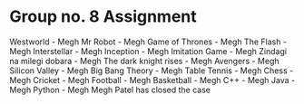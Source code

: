 # Group no. 8 Assignment
Westworld - Megh
Mr Robot - Megh
Game of Thrones - Megh
The Flash - Megh
Interstellar - Megh
Inception - Megh
Imitation Game - Megh
Zindagi na milegi dobara - Megh
The dark knight rises - Megh 
Avengers - Megh
Silicon Valley - Megh
Big Bang Theory - Megh
Table Tennis - Megh
Chess - Megh
Cricket - Megh
Football - Megh
Basketball - Megh
C++ - Megh
Java - Megh
Python - Megh 
Megh Patel has closed the case
